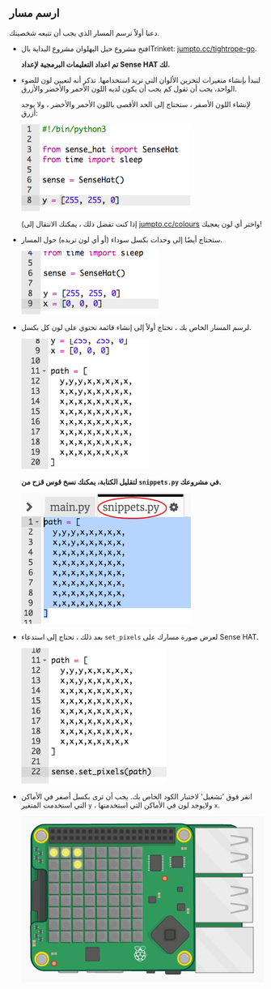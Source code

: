 ## ارسم مسار

دعنا أولاً نرسم المسار الذي يجب أن تتبعه شخصيتك.

+ افتح مشروع حبل البهلوان مشروع البداية بالTrinket: <a href="http://jumpto.cc/tightrope-go" target="_blank">jumpto.cc/tightrope-go</a>.
    
    **تم اعداد التعليمات البرمجية لإعداد Sense HAT لك.**

+ لنبدأ بإنشاء متغيرات لتخزين الألوان التي تريد استخدامها. تذكر أنه لتعيين لون للضوء الواحد، يجب أن تقول كم يجب أن يكون لديه اللون الأحمر والأخضر والأزرق.
    
    لإنشاء اللون الأصفر ، ستحتاج إلى الحد الأقصى باللون الأحمر والأخضر ، ولا يوجد أزرق:
    
    ![لقطة الشاشة](images/tightrope-yellow.png)
    
    (إذا كنت تفضل ذلك ، يمكنك الانتقال إلى [jumpto.cc/colours](http://jumpto.cc/colours) واختر أي لون يعجبك!

+ ستحتاج أيضًا إلى وحدات بكسل سوداء (أو أي لون تريده) حول المسار.
    
    ![لقطة الشاشة](images/tightrope-black.png)

+ لرسم المسار الخاص بك ، تحتاج أولاً إلى إنشاء قائمة تحتوي على لون كل بكسل.
    
    ![لقطة الشاشة](images/tightrope-path.png)
    
    **لتقليل الكتابة، يمكنك نسخ قوس قزح من `snippets.py` في مشروعك.**
    
    ![لقطة الشاشة](images/tightrope-snippets.png)

+ بعد ذلك ، تحتاج إلى استدعاء `set_pixels` لعرض صورة مسارك على Sense HAT.
    
    ![لقطة الشاشة](images/tightrope-set-pixels.png)

+ انقر فوق 'تشغيل' لاختبار الكود الخاص بك. يجب أن ترى بكسل أصفر في الأماكن التي استخدمت المتغير `y` ، ولايوجد لون في الأماكن التي استخدمتها `x`.
    
    ![لقطة الشاشة](images/tightrope-path-test.png)